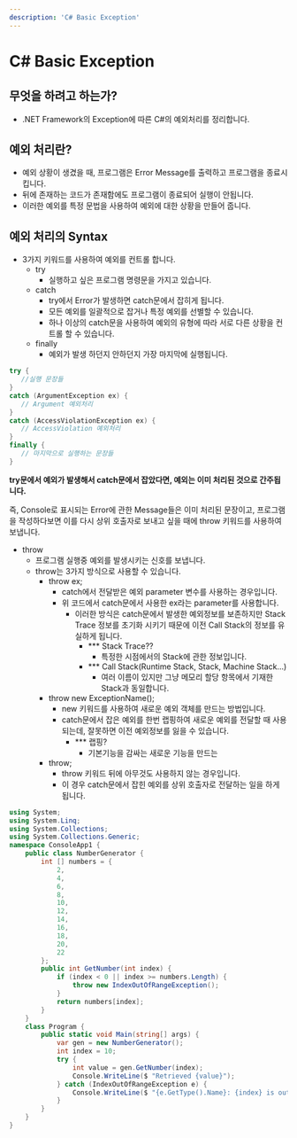 ```yaml
---
description: 'C# Basic Exception'
---
```


# C\# Basic Exception

## 무엇을 하려고 하는가?

* .NET Framework의 Exception에 따른 C\#의 예외처리를 정리합니다.



## 예외 처리란?

* 예외 상황이 생겼을 때, 프로그램은 Error Message를 출력하고 프로그램을 종료시킵니다.
* 뒤에 존재하는 코드가 존재함에도 프로그램이 종료되어 실행이 안됩니다.
* 이러한 예외를 특정 문법을 사용하여 예외에 대한 상황을 만들어 줍니다.



## 예외 처리의 Syntax

* 3가지 키워드를 사용하여 예외를 컨트롤 합니다.
  * try
    * 실행하고 싶은 프로그램 명령문을 가지고 있습니다.
  * catch
    * try에서 Error가 발생하면 catch문에서 잡히게 됩니다.
    * 모든 예외를 일괄적으로 잡거나 특정 예외를 선별할 수 있습니다.
    * 하나 이상의 catch문을 사용하여 예외의 유형에 따라 서로 다른 상황을 컨트롤 할 수 있습니다.
  * finally
    * 예외가 발생 하던지 안하던지 가장 마지막에 실행됩니다.

```csharp
try {
   //실행 문장들
}
catch (ArgumentException ex) {
   // Argument 예외처리
}
catch (AccessViolationException ex) {
   // AccessViolation 예외처리
}
finally {
   // 마지막으로 실행하는 문장들
}
```

**try문에서 예외가 발생해서 catch문에서 잡았다면, 예외는 이미 처리된 것으로 간주됩니다.**

즉, Console로 표시되는 Error에 관한 Message들은 이미 처리된 문장이고, 프로그램을 작성하다보면 이를 다시 상위 호출자로 보내고 싶을 때에 throw 키워드를 사용하여 보냅니다.

* throw
  * 프로그램 실행중 예외를 발생시키는 신호를 보냅니다.
  * throw는 3가지 방식으로 사용할 수 있습니다.
    * throw ex;
      * catch에서 전달받은 예외 parameter 변수를 사용하는 경우입니다.
      * 위 코드에서 catch문에서 사용한 ex라는 parameter를 사용합니다.
        * 이러한 방식은 catch문에서 발생한 예외정보를 보존하지만 Stack Trace 정보를 초기화 시키기 때문에 이전 Call Stack의 정보를 유실하게 됩니다.
          * \*\*\* Stack Trace??
            * 특정한 시점에서의 Stack에 관한 정보입니다.
          * \*\*\* Call Stack\(Runtime Stack, Stack, Machine Stack...\)
            * 여러 이름이 있지만 그냥 메모리 할당 항목에서 기재한 Stack과 동일합니다.
    * throw new ExceptionName\(\);
      * new 키워드를 사용하여 새로운 예외 객체를 만드는 방법입니다.
      * catch문에서 잡은 예외를 한번 랩핑하여 새로운 예외를 전달할 때 사용되는데, 잘못하면 이전 예외정보를 잃을 수 있습니다.
        * \*\*\* 랩핑?
          * 기본기능을 감싸는 새로운 기능을 만드는 
    * throw;
      * throw 키워드 뒤에 아무것도 사용하지 않는 경우입니다.
      * 이 경우 catch문에서 잡힌 예외를 상위 호출자로 전달하는 일을 하게 됩니다.

```csharp
using System;
using System.Linq;
using System.Collections;
using System.Collections.Generic;
namespace ConsoleApp1 {
    public class NumberGenerator {
        int [] numbers = {
            2,
            4,
            6,
            8,
            10,
            12,
            14,
            16,
            18,
            20,
            22
        };
        public int GetNumber(int index) {
            if (index < 0 || index >= numbers.Length) {
                throw new IndexOutOfRangeException();
            }
            return numbers[index];
        }
    }
    class Program {
        public static void Main(string[] args) {
            var gen = new NumberGenerator();
            int index = 10;
            try {
                int value = gen.GetNumber(index);
                Console.WriteLine($ "Retrieved {value}");
            } catch (IndexOutOfRangeException e) {
                Console.WriteLine($ "{e.GetType().Name}: {index} is outside the bounds of the array");
            }
        }
    }
}
```



